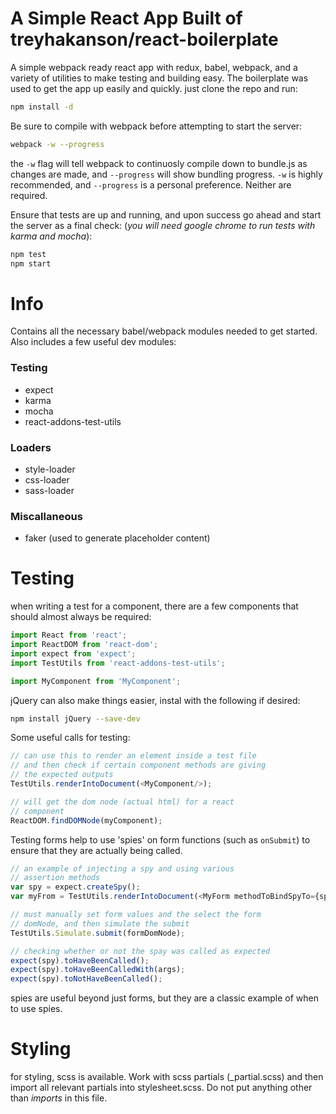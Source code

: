 # A Simple React App Built of treyhakanson/react-boilerplate
A simple webpack ready react app with redux, babel, webpack, and a variety of utilities to make testing and building easy. The boilerplate was used to get the app up easily and quickly. just clone the repo and run:
```bash
npm install -d
```

Be sure to compile with webpack before attempting to start the server:
```bash
webpack -w --progress
```
the `-w` flag will tell webpack to continuosly compile down to bundle.js as changes are made, and `--progress` will show bundling progress. `-w` is highly recommended, and `--progress` is a personal preference. Neither are required.

Ensure that tests are up and running, and upon success go ahead and start the server as a final check: (*you will need google chrome to run tests with karma and mocha*):
```bash
npm test
npm start
```

# Info
Contains all the necessary babel/webpack modules needed to get started. Also includes a few useful dev modules:

### Testing
- expect
- karma
- mocha
- react-addons-test-utils

### Loaders
- style-loader
- css-loader
- sass-loader

### Miscallaneous
- faker (used to generate placeholder content)

# Testing
when writing a test for a component, there are a few components that should almost always be required:

```javascript
import React from 'react';
import ReactDOM from 'react-dom';
import expect from 'expect';
import TestUtils from 'react-addons-test-utils';

import MyComponent from 'MyComponent';
```

jQuery can also make things easier, instal with the following if desired:
```bash
npm install jQuery --save-dev
```

Some useful calls for testing:
```javascript
// can use this to render an element inside a test file
// and then check if certain component methods are giving
// the expected outputs
TestUtils.renderIntoDocument(<MyComponent/>);

// will get the dom node (actual html) for a react 
// component
ReactDOM.findDOMNode(myComponent);
```

Testing forms
help to use 'spies' on form functions (such as `onSubmit`) to ensure that they are actually being called.
```javascript
// an example of injecting a spy and using various
// assertion methods
var spy = expect.createSpy();
var myFrom = TestUtils.renderIntoDocument(<MyForm methodToBindSpyTo={spy}/>);

// must manually set form values and the select the form
// domNode, and then simulate the submit
TestUtils.Simulate.submit(formDomNode);

// checking whether or not the spay was called as expected
expect(spy).toHaveBeenCalled();
expect(spy).toHaveBeenCalledWith(args);
expect(spy).toNotHaveBeenCalled();
```
spies are useful beyond just forms, but they are a classic example of when to use spies.

# Styling
for styling, scss is available. Work with scss partials (_partial.scss) and then import all relevant partials into stylesheet.scss. Do not put anything other than *imports* in this file.













